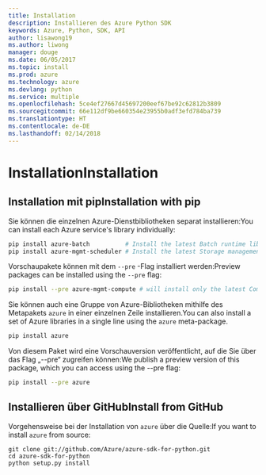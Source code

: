 ```yaml
---
title: Installation
description: Installieren des Azure Python SDK
keywords: Azure, Python, SDK, API
author: lisawong19
ms.author: liwong
manager: douge
ms.date: 06/05/2017
ms.topic: install
ms.prod: azure
ms.technology: azure
ms.devlang: python
ms.service: multiple
ms.openlocfilehash: 5ce4ef27667d45697200eef67be92c62812b3809
ms.sourcegitcommit: 66e112df9be660354e23955b0adf3efd784ba739
ms.translationtype: HT
ms.contentlocale: de-DE
ms.lasthandoff: 02/14/2018
---
```

# <a name="installation"></a><span data-ttu-id="b886e-104">Installation</span><span class="sxs-lookup"><span data-stu-id="b886e-104">Installation</span></span>

## <a name="installation-with-pip"></a><span data-ttu-id="b886e-105">Installation mit pip</span><span class="sxs-lookup"><span data-stu-id="b886e-105">Installation with pip</span></span>

<span data-ttu-id="b886e-106">Sie können die einzelnen Azure-Dienstbibliotheken separat installieren:</span><span class="sxs-lookup"><span data-stu-id="b886e-106">You can install each Azure service's library individually:</span></span>

```bash
pip install azure-batch          # Install the latest Batch runtime library
pip install azure-mgmt-scheduler # Install the latest Storage management library
```

<span data-ttu-id="b886e-107">Vorschaupakete können mit dem `--pre` -Flag installiert werden:</span><span class="sxs-lookup"><span data-stu-id="b886e-107">Preview packages can be installed using the `--pre` flag:</span></span>

```bash
pip install --pre azure-mgmt-compute # will install only the latest Compute Management library
```

<span data-ttu-id="b886e-108">Sie können auch eine Gruppe von Azure-Bibliotheken mithilfe des Metapakets `azure` in einer einzelnen Zeile installieren.</span><span class="sxs-lookup"><span data-stu-id="b886e-108">You can also install a set of Azure libraries in a single line using the `azure` meta-package.</span></span>

```bash
pip install azure
```

<span data-ttu-id="b886e-109">Von diesem Paket wird eine Vorschauversion veröffentlicht, auf die Sie über das Flag „--pre“ zugreifen können:</span><span class="sxs-lookup"><span data-stu-id="b886e-109">We publish a preview version of this package, which you can access using the --pre flag:</span></span>

```bash
pip install --pre azure
```

## <a name="install-from-github"></a><span data-ttu-id="b886e-110">Installieren über GitHub</span><span class="sxs-lookup"><span data-stu-id="b886e-110">Install from GitHub</span></span>

<span data-ttu-id="b886e-111">Vorgehensweise bei der Installation von `azure` über die Quelle:</span><span class="sxs-lookup"><span data-stu-id="b886e-111">If you want to install `azure` from source:</span></span>

    git clone git://github.com/Azure/azure-sdk-for-python.git
    cd azure-sdk-for-python
    python setup.py install
